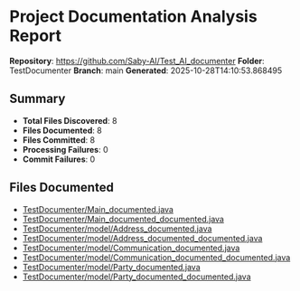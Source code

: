 # Project Documentation Analysis Report
**Repository**: https://github.com/Saby-AI/Test_AI_documenter
**Folder**: TestDocumenter
**Branch**: main
**Generated**: 2025-10-28T14:10:53.868495
## Summary
- **Total Files Discovered**: 8
- **Files Documented**: 8
- **Files Committed**: 8
- **Processing Failures**: 0
- **Commit Failures**: 0
## Files Documented
- [TestDocumenter/Main_documented.java](https://github.com/Saby-AI/Test_AI_documenter/blob/main/TestDocumenter/Main_documented.java)
- [TestDocumenter/Main_documented_documented.java](https://github.com/Saby-AI/Test_AI_documenter/blob/main/TestDocumenter/Main_documented_documented.java)
- [TestDocumenter/model/Address_documented.java](https://github.com/Saby-AI/Test_AI_documenter/blob/main/TestDocumenter/model/Address_documented.java)
- [TestDocumenter/model/Address_documented_documented.java](https://github.com/Saby-AI/Test_AI_documenter/blob/main/TestDocumenter/model/Address_documented_documented.java)
- [TestDocumenter/model/Communication_documented.java](https://github.com/Saby-AI/Test_AI_documenter/blob/main/TestDocumenter/model/Communication_documented.java)
- [TestDocumenter/model/Communication_documented_documented.java](https://github.com/Saby-AI/Test_AI_documenter/blob/main/TestDocumenter/model/Communication_documented_documented.java)
- [TestDocumenter/model/Party_documented.java](https://github.com/Saby-AI/Test_AI_documenter/blob/main/TestDocumenter/model/Party_documented.java)
- [TestDocumenter/model/Party_documented_documented.java](https://github.com/Saby-AI/Test_AI_documenter/blob/main/TestDocumenter/model/Party_documented_documented.java)